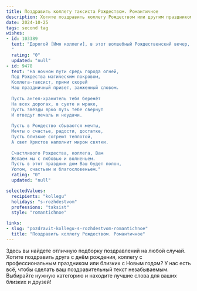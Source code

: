 ```yaml
---
title: Поздравить коллегу таксиста Рождеством. Романтичное
description: Хотите поздравить коллегу Рождеством или другим праздником? Наш ИИ создаст незабываемое поздравление, а вы обязательно выделитесь среди других.  
date: 2024-10-25
tags: second tag
wishes:
- id: 103389
  text: "Дорогой [Имя коллеги], в этот волшебный Рождественский вечер, когда звезды светят особенно ярко, и воздух наполнен чудом, я хочу пожелать тебе самого светлого и тёплого Рождества! Пусть в твоей жизни, как в ночном городе, засияют огни радости и счастья, а каждый твой маршрут будет полон любви и удачи.  Пусть Рождественская звезда освещает твой путь, указывая на самые прекрасные мгновения.  С Рождеством!
  "
  rating: "0"
  updated: "null"
- id: 9478
  text: "На ночном пути средь города огней,
  Под Рождества магическим покровом,
  Коллега-таксист, прими скорей
  Наш праздничный привет, зажженный словом.
  
  Пусть ангел-хранитель тебя бережёт
  На всех дорогах, в суете и мраке,
  Пусть звёзды ярко путь тебе свернут
  И отведут печаль и неудачи.
  
  Пусть в Рождество сбываются мечты,
  Мечты о счастье, радости, достатке,
  Пусть близкие согреют теплотой,
  А свет Христов наполнит миром святки.
  
  Счастливого Рождества, коллега, Вам
  Желаем мы с любовью и волненьем.
  Пусть в этот праздник дом Ваш будет полон,
  Уютом, счастьем и благословеньем."
  rating: "0"
  updated: "null"

selectedValues:
  recipients: "kollegu"
  holidays: "s-rozhdestvom"
  professions: "taksist"
  style: "romantichnoe"

links:
- slug: "pozdravit-kollegu-s-rozhdestvom-romantichnoe"
  title: "Поздравить коллегу Рождеством. Романтичное"
---
```


Здесь вы найдете отличную подборку поздравлений на любой случай.
Хотите поздравить друга с днём рождения, коллегу с профессиональным праздником или близких с Новым годом? У нас есть всё, чтобы сделать ваш поздравительный текст незабываемым. Выбирайте нужную категорию и находите лучшие слова для ваших близких и друзей!
